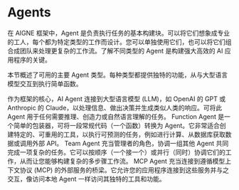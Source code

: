 # Agents

在 AIGNE 框架中，Agent 是负责执行任务的基本构建块。可以将它们想象成专业的工人，每个都为特定类型的工作而设计。您可以单独使用它们，也可以将它们组合成团队来处理更复杂的工作流。了解不同类型的 Agent 是构建强大高效的 AI 应用程序的关键。

本节概述了可用的主要 Agent 类型。每种类型都提供独特的功能，从与大型语言模型交互到执行简单函数。

<x-cards data-columns="2">
  <x-card data-title="AI Agent" data-icon="lucide:brain-circuit" data-href="/core/agents/ai-agent">
    作为框架的核心，AI Agent 连接到大型语言模型 (LLM)，如 OpenAI 的 GPT 或 Anthropic 的 Claude，以处理信息、做出决策并生成类似人类的响应。可将此 Agent 用于任何需要推理、创造力或自然语言理解的任务。
  </x-card>
  <x-card data-title="Function Agent" data-icon="lucide:binary" data-href="/core/agents/function-agent">
    Function Agent 是一个简单的包装器，可将一段常规代码（一个函数）转换为 Agent。它非常适合创建特定的、可重用的工具，以执行可预测的任务，例如进行计算、从数据库获取数据或调用外部 API。
  </x-card>
  <x-card data-title="Team Agent" data-icon="lucide:users" data-href="/core/agents/team-agent">
    Team Agent 充当管理者的角色，协调一组其他 Agent 共同完成一项复杂的任务。它可以按顺序（一个接一个）或并行（同时）协调它们的工作，从而让您能够构建复杂的多步骤工作流。
  </x-card>
  <x-card data-title="MCP Agent" data-icon="lucide:webhook" data-href="/core/agents/mcp-agent">
    MCP Agent 充当连接到遵循模型上下文协议 (MCP) 的外部服务的桥梁。它允许您的应用程序连接到这些服务并与之交互，像访问本地 Agent 一样访问其独特的工具和功能。
  </x-card>
</x-cards>